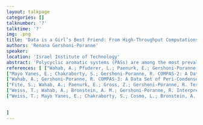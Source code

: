 ```yaml
---
layout: talkpage
categories: []
talknumber: '?'
talktime: '?'
img: .png
title: 'Data is a Girl’s Best Friend: From High-Throughput Computations to Generative Deep Learning'
authors: 'Renana Gershoni-Poranne'
speaker: 
location: 'Israel Institute of Technology'
abstract: 'Polycyclic aromatic systems (PASs) are among the most prevalent and impactful classes of compounds in the natural and man-made worlds. Though aromatic systems have captured the fascination of chemists for almost two centuries, a general conceptual framework for understanding and predicting the structure-property relationships of polycyclic systems remains elusive. We address this gap using a combination of computational chemistry and data science tools. We established the COMPAS Project—a COMputational database of Polycyclic Aromatic System—which already contains over 500k molecules in three datasets: cata-condensed polybenzenoid hydrocarbons (COMPAS-1),1 cata-condensed hetero-PASs (COMPAS-2),2 and peri-condensed polybenzenoid hydrocarbons (COMPAS-3).3 With COMPAS hand, we demonstrate the first cases of interpretable learning models in the chemical space of PASs. To this end, we developed two types of molecular representation: a) a text-based representation4 and b) a graph-based representation,5 which not only achieve higher predictive ability with fewer data, but are also amenable to interpretation – thus allowing the extraction of chemical insight from the model.Using the COMPAS database and our dedicated representations, we implemented the first guided diffused-based model for inverse design of PASs: GaUDI.6 Our model generates new PASs with defined target properties. In addition to its flexible target function and high validity scores, GaUDI also accomplishes design of molecules with properties beyond the distribution of the training data.'
references: [ ["Wahab, A.; Pfuderer, L.; Paenurk, E.; Gershoni-Poranne, R. The COMPAS Project: A Computational Database of Polycyclic Aromatic Systems. Phase 1: Cata-Condensed Polybenzenoid Hydrocarbons", J. Chem. Inf. Model. ,2022, 62 (16), 3704], 
["Mayo Yanes, E.; Chakraborty, S.; Gershoni-Poranne, R. COMPAS-2: A Dataset of Cata-Condensed Hetero-Polycyclic Aromatic Systems", Sci. Data ,2024, 11 (1), 97], 
["Wahab, A.; Gershoni-Poranne, R. COMPAS-3: A Data Set of Peri-Condensed Polybenzenoid Hydrocarbons", ChemRxiv February 26, 2024], 
["Fite, S.; Wahab, A.; Paenurk, E.; Gross, Z.; Gershoni-Poranne, R. Text-Based Representations with Interpretable Machine Learning Reveal Structure-Property Relationships of Polybenzenoid Hydrocarbons", J. Phys. Org. Chem. ,2022, e4458], 
["Weiss, T.; Wahab, A.; Bronstein, A. M.; Gershoni-Poranne, R. Interpretable Deep-Learning Unveils Structure–Property Relationships in Polybenzenoid Hydrocarbons", J. Org. Chem. ,2023, 88 (14), 9645–9656], 
["Weiss, T.; Mayo Yanes, E.; Chakraborty, S.; Cosmo, L.; Bronstein, A. M.; Gershoni-Poranne, R. Guided Diffusion for Inverse Molecular Design", Nat. Comput. Sci. ,2023, 3 (10), 873–882]

    
]
---
```

